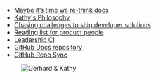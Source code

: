 - [Maybe it’s time we re-think docs](https://kathykorevec.medium.com/building-a-better-place-for-docs-197f92765409)
- [Kathy's Philosophy](http://www.kathy.pm/philosophy)
- [Chasing challenges to ship developer solutions](https://github.com/readme/stories/kathy-korevec)
- [Reading list for product people](https://kathykorevec.medium.com/reading-list-for-product-people-1ebdc21ecb41)
- [Leadership CI](https://blog.jessfraz.com/post/leadership-ci/)
- [GitHub Docs repository](https://github.com/github/docs)
- [GitHub Repo Sync](https://github.com/marketplace/actions/github-repo-sync)

<figure class="richtext-figure richtext-figure--full">
  <img src="https://changelog-assets.s3.amazonaws.com/shipit/shipit-17--kathy-korevec.jpg" alt="Gerhard & Kathy" loading="lazy">
</figure>